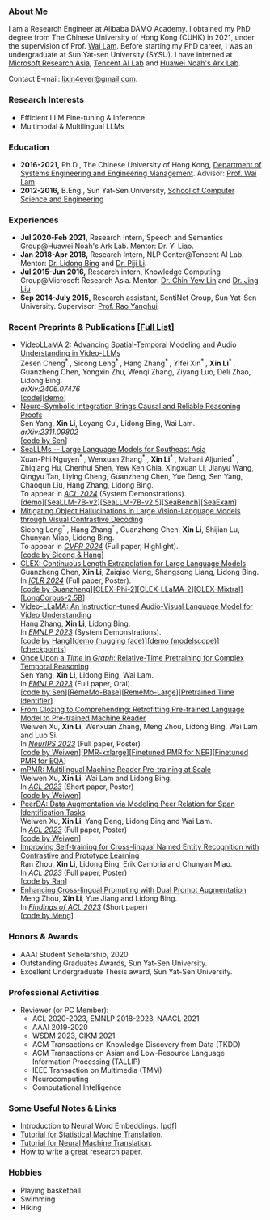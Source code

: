 ### About Me
I am a Research Engineer at Alibaba DAMO Academy. I obtained my PhD degree from The Chinese University of Hong Kong (CUHK) in 2021, under the supervision of Prof. [Wai Lam](http://www.se.cuhk.edu.hk/people/wlam.html). Before starting my PhD career, I was an undergraduate at Sun Yat-sen University (SYSU). I have interned at [Microsoft Research Asia](https://www.microsoft.com/en-us/research/lab/microsoft-research-asia/), [Tencent AI Lab](https://ai.tencent.com/ailab/en/about/) and [Huawei Noah's Ark Lab](http://dev3.noahlab.com.hk/Recruitment-L.html).

Contact E-mail: [lixin4ever@gmail.com](mailto:lixin4ever@gmail.com).

### Research Interests 
* Efficient LLM Fine-tuning & Inference
* Multimodal & Multilingual LLMs

### Education
* **2016-2021,**    Ph.D., The Chinese University of Hong Kong, [Department of Systems Engineering and Engineering Management](http://www.se.cuhk.edu.hk/). Advisor: [Prof. Wai Lam](http://www.se.cuhk.edu.hk/people/wlam.html)
* **2012-2016,**    B.Eng., Sun Yat-Sen University, [School of Computer Science and Engineering](http://sdcs.sysu.edu.cn/)

### Experiences
* **Jul 2020-Feb 2021,**    Research Intern, Speech and Semantics Group@Huawei Noah's Ark Lab. Mentor: Dr. Yi Liao.
* **Jan 2018-Apr 2018,**    Research Intern, NLP Center@Tencent AI Lab. Mentor: [Dr. Lidong Bing](http://www.cs.cmu.edu/~lbing/) and [Dr. Piji Li](http://lipiji.com/).
* **Jul 2015-Jun 2016,**    Research intern, Knowledge Computing Group@Microsoft Research Asia. Mentor: [Dr. Chin-Yew Lin](https://www.microsoft.com/en-us/research/people/cyl/) and [Dr. Jing Liu](http://www.machinereading.ai/)
* **Sep 2014-July 2015,**    Research assistant, SentiNet Group, Sun Yat-Sen University. Supervisor: [Prof. Rao Yanghui](http://sdcs.sysu.edu.cn/node/2471)

### Recent Preprints & Publications [[Full List](https://scholar.google.com.hk/citations?user=syD9lxQAAAAJ&hl=zh-CN)]
* [VideoLLaMA 2: Advancing Spatial-Temporal Modeling and Audio Understanding in Video-LLMs](https://arxiv.org/abs/2406.07476)  
Zesen Cheng<sup>* </sup>, Sicong Leng<sup>* </sup>, Hang Zhang<sup>* </sup>, Yifei Xin<sup>* </sup>, **Xin Li**<sup>* </sup>, Guanzheng Chen, Yongxin Zhu, Wenqi Zhang, Ziyang Luo, Deli Zhao, Lidong Bing.  
_arXiv:2406.07476_  
[[code](https://github.com/DAMO-NLP-SG/VideoLLaMA2)][[demo](https://huggingface.co/spaces/lixin4ever/VideoLLaMA2)]
* [Neuro-Symbolic Integration Brings Causal and Reliable Reasoning Proofs](https://arxiv.org/abs/2311.09802)  
Sen Yang, **Xin Li**, Leyang Cui, Lidong Bing, Wai Lam.  
_arXiv:2311.09802_  
[[code by Sen](https://github.com/DAMO-NLP-SG/CaRing)]
* [SeaLLMs -- Large Language Models for Southeast Asia](https://arxiv.org/abs/2312.00738)  
Xuan-Phi Nguyen<sup>* </sup>, Wenxuan Zhang<sup>* </sup>, **Xin Li**<sup>* </sup>, Mahani Aljunied<sup>* </sup>, Zhiqiang Hu, Chenhui Shen, Yew Ken Chia, Xingxuan Li, Jianyu Wang, Qingyu Tan, Liying Cheng, Guanzheng Chen, Yue Deng, Sen Yang, Chaoqun Liu, Hang Zhang, Lidong Bing.    
To appear in _[ACL 2024](https://2024.aclweb.org/)_  (System Demonstrations).  
[[demo](https://huggingface.co/spaces/SeaLLMs/SeaLLM-7B-v2.5)][[SeaLLM-7B-v2](https://huggingface.co/SeaLLMs/SeaLLM-7B-v2)][[SeaLLM-7B-v2.5](https://huggingface.co/SeaLLMs/SeaLLM-7B-v2.5)][[SeaBench](https://huggingface.co/datasets/SeaLLMs/Sea-bench)][[SeaExam](https://huggingface.co/datasets/SeaLLMs/SeaExam)]
* [Mitigating Object Hallucinations in Large Vision-Language Models through Visual Contrastive Decoding](https://arxiv.org/abs/2311.16922)  
Sicong Leng<sup>* </sup>, Hang Zhang<sup>* </sup>, Guanzheng Chen, **Xin Li**, Shijian Lu, Chunyan Miao, Lidong Bing.  
To appear in _[CVPR 2024](https://cvpr.thecvf.com/)_ (Full paper, Highlight).  
[[code by Sicong & Hang](https://github.com/DAMO-NLP-SG/VCD)]  
* [CLEX: Continuous Length Extrapolation for Large Language Models](https://arxiv.org/abs/2310.16450)  
Guanzheng Chen, **Xin Li**, Zaiqiao Meng, Shangsong Liang, Lidong Bing.  
In _[ICLR 2024](https://iclr.cc/Conferences/2024)_ (Full paper, Poster).  
[[code by Guanzheng](https://github.com/DAMO-NLP-SG/CLEX)][[CLEX-Phi-2](https://huggingface.co/DAMO-NLP-SG/CLEX-Phi-2-32K)][[CLEX-LLaMA-2](https://huggingface.co/DAMO-NLP-SG/CLEX-LLaMA-2-7B-64K)][[CLEX-Mixtral](https://huggingface.co/DAMO-NLP-SG/CLEX-Mixtral-8x7B-32K)][[LongCorpus-2.5B](https://huggingface.co/datasets/DAMO-NLP-SG/LongCorpus-2.5B)]  
* [Video-LLaMA: An Instruction-tuned Audio-Visual Language Model for Video Understanding](https://arxiv.org/abs/2306.02858)  
Hang Zhang, **Xin Li**, Lidong Bing.  
In _[EMNLP 2023](https://2023.emnlp.org/)_ (System Demonstrations).  
[[code by Hang](https://github.com/DAMO-NLP-SG/Video-LLaMA)][[demo (hugging face)](https://huggingface.co/spaces/DAMO-NLP-SG/Video-LLaMA)][[demo (modelscope)](https://www.modelscope.cn/studios/damo/video-llama/summary)][[checkpoints](https://huggingface.co/DAMO-NLP-SG/Video-LLaMA-Series)]
* [Once Upon a _Time_ in _Graph_: Relative-Time Pretraining for Complex Temporal Reasoning](https://arxiv.org/abs/2310.14709)  
Sen Yang, **Xin Li**, Lidong Bing, Wai Lam.  
In _[EMNLP 2023](https://2023.emnlp.org/)_ (Full paper, Oral).  
[[code by Sen](https://github.com/DAMO-NLP-SG/RemeMo)][[RemeMo-Base](https://huggingface.co/DAMO-NLP-SG/rememo-base)][[RemeMo-Large](https://huggingface.co/DAMO-NLP-SG/rememo-large)][[Pretrained Time Identifier](https://huggingface.co/DAMO-NLP-SG/roberta-time_identification)]
* [From Clozing to Comprehending: Retrofitting Pre-trained Language Model to Pre-trained Machine Reader](https://arxiv.org/abs/2212.04755)  
Weiwen Xu, **Xin Li**, Wenxuan Zhang, Meng Zhou, Lidong Bing, Wai Lam and Luo Si.  
In _[NeurIPS 2023](https://nips.cc/Conferences/2023/Dates)_ (Full paper, Poster)  
[[code by Weiwen](https://github.com/DAMO-NLP-SG/PMR)][[PMR-xxlarge](https://huggingface.co/DAMO-NLP-SG/PMR-xxlarge)][[Finetuned PMR for NER](https://huggingface.co/DAMO-NLP-SG/NER-PMR-large)][[Finetuned PMR for EQA](https://huggingface.co/DAMO-NLP-SG/EQA-PMR-large)] 
* [mPMR: Multilingual Machine Reader Pre-training at Scale](https://arxiv.org/abs/2305.13645)  
Weiwen Xu, **Xin Li**, Wai Lam and Lidong Bing.    
In _[ACL 2023](https://2023.aclweb.org/)_ (Short paper, Poster)  
[[code by Weiwen](https://github.com/DAMO-NLP-SG/PMR)]
* [PeerDA: Data Augmentation via Modeling Peer Relation for Span Identification Tasks](https://arxiv.org/abs/2210.08855)  
Weiwen Xu, **Xin Li**, Yang Deng, Lidong Bing and Wai Lam.    
In _[ACL 2023](https://2023.aclweb.org/)_ (Full paper, Poster)  
[[code by Weiwen](https://github.com/DAMO-NLP-SG/PeerDA)]  
* [Improving Self-training for Cross-lingual Named Entity Recognition with Contrastive and Prototype Learning](https://arxiv.org/abs/2305.13628)  
Ran Zhou, **Xin Li**, Lidong Bing, Erik Cambria and Chunyan Miao.  
In _[ACL 2023](https://2023.aclweb.org/)_ (Full paper, Poster)  
[[code by Ran](https://github.com/DAMO-NLP-SG/ContProto)]
* [Enhancing Cross-lingual Prompting with Dual Prompt Augmentation](https://arxiv.org/abs/2202.07255)  
Meng Zhou, **Xin Li**, Yue Jiang and Lidong Bing.  
In _[Findings of ACL 2023](https://2023.aclweb.org/)_ (Short paper)  
[[code by Meng](https://github.com/DAMO-NLP-SG/DPA)]

<!--~~
### Preprints
* [CLEX: Continuous Length Extrapolation for Large Language Models](https://arxiv.org/abs/2310.16450)  
Guanzheng Chen, **Xin Li**, Zaiqiao Meng, Shangsong Liang, Lidong Bing.  
_arXiv:2310.16450_.  
[[code by Guanzheng](https://github.com/DAMO-NLP-SG/CLEX)][[CLEX-7B-Chat-16K](https://huggingface.co/DAMO-NLP-SG/CLEX-7B-Chat-16K)]  
* [Unsupervised Cross-lingual Adaptation for Sequence Tagging and Beyond](https://arxiv.org/abs/2010.12405)  
**Xin Li**, Lidong Bing, Wenxuan Zhang, Zheng Li, Wai Lam.  
_arXiv:2010.12405_.  
* [Enhancing Dialogue Generation via Multi-Level Contrastive Learning](https://arxiv.org/abs/2009.09147)  
**Xin Li**, Piji Li, Yan Wang, Xiaojiang Liu and Wai Lam.  
_arXiv:2009.09147_.  
* [Pyramid Mask Text Detector](https://arxiv.org/abs/1903.11800)  
Jingchao Liu, Xuebo Liu, Jie Sheng, Ding Liang, **Xin Li**, Qingjie Liu.  
_arXiv:1903.11800_.  
[[code by Jingchao](https://github.com/STVIR/PMTD)]

### Publications [[Google Scholar](https://scholar.google.com.hk/citations?user=syD9lxQAAAAJ&hl=zh-CN)]
* [Video-LLaMA: An Instruction-tuned Audio-Visual Language Model for Video Understanding](https://arxiv.org/abs/2306.02858)  
Hang Zhang, **Xin Li**, Lidong Bing.  
To appear in _[EMNLP 2023](https://2023.emnlp.org/)_ (System Demonstrations).  
[[code by Hang](https://github.com/DAMO-NLP-SG/Video-LLaMA)][[demo (hugging face)](https://huggingface.co/spaces/DAMO-NLP-SG/Video-LLaMA)][[demo (modelscope)](https://www.modelscope.cn/studios/damo/video-llama/summary)][[checkpoints](https://huggingface.co/DAMO-NLP-SG/Video-LLaMA-Series)]
* [Once Upon a _Time_ in _Graph_: Relative-Time Pretraining for Complex Temporal Reasoning]()  
Sen Yang, **Xin Li**, Lidong Bing, Wai Lam.  
To appear in _[EMNLP 2023](https://2023.emnlp.org/)_ (Full paper).  
[[code by Sen](https://github.com/DAMO-NLP-SG/RemeMo)][[RemeMo-Base](https://huggingface.co/DAMO-NLP-SG/rememo-base)][[RemeMo-Large](https://huggingface.co/DAMO-NLP-SG/rememo-large)][[Pretrained Time Identifier](https://huggingface.co/DAMO-NLP-SG/roberta-time_identification)]
* [From Clozing to Comprehending: Retrofitting Pre-trained Language Model to Pre-trained Machine Reader](https://arxiv.org/abs/2212.04755)  
Weiwen Xu, **Xin Li**, Wenxuan Zhang, Meng Zhou, Lidong Bing, Wai Lam and Luo Si.  
To appear in _[NeurIPS 2023](https://nips.cc/Conferences/2023/Dates)_ (Full paper, poster)  
[[code by Weiwen](https://github.com/DAMO-NLP-SG/PMR)][[PMR-xxlarge](https://huggingface.co/DAMO-NLP-SG/PMR-xxlarge)][[Finetuned PMR for NER](https://huggingface.co/DAMO-NLP-SG/NER-PMR-large)][[Finetuned PMR for EQA](https://huggingface.co/DAMO-NLP-SG/EQA-PMR-large)] 
* [mPMR: Multilingual Machine Reader Pre-training at Scale](https://arxiv.org/abs/2305.13645)  
Weiwen Xu, **Xin Li**, Wai Lam and Lidong Bing.    
In _[ACL 2023](https://2023.aclweb.org/)_ (Short paper, poster)  
[[code by Weiwen](https://github.com/DAMO-NLP-SG/PMR)]
* [PeerDA: Data Augmentation via Modeling Peer Relation for Span Identification Tasks](https://arxiv.org/abs/2210.08855)  
Weiwen Xu, **Xin Li**, Yang Deng, Lidong Bing and Wai Lam.    
In _[ACL 2023](https://2023.aclweb.org/)_ (Full paper, poster)  
[[code by Weiwen](https://github.com/DAMO-NLP-SG/PeerDA)]  
* [Improving Self-training for Cross-lingual Named Entity Recognition with Contrastive and Prototype Learning](https://arxiv.org/abs/2305.13628)  
Ran Zhou, **Xin Li**, Lidong Bing, Erik Cambria and Chunyan Miao.  
In _[ACL 2023](https://2023.aclweb.org/)_ (Full paper, poster)  
[[code by Ran](https://github.com/DAMO-NLP-SG/ContProto)]
* [Enhancing Cross-lingual Prompting with Dual Prompt Augmentation](https://arxiv.org/abs/2202.07255)  
Meng Zhou, **Xin Li**, Yue Jiang and Lidong Bing.  
In _[Findings of ACL 2023](https://2023.aclweb.org/)_ (Short paper)  
[[code by Meng](https://github.com/DAMO-NLP-SG/DPA)]
* [Towards Robust Low-Resource Fine-Tuning with Multi-View Compressed Representations](https://arxiv.org/abs/2211.08794)    
Linlin Liu, Xingxuan Li, Megh Thakkar, **Xin Li**, Shafiq Joty, Luo Si and Lidong Bing.   
In _[ACL 2023](https://2023.aclweb.org/)_ (Full paper, poster)  
[[code by Xingxuan](https://github.com/DAMO-NLP-SG/MVCR)]
* [A Survey on Aspect-Based Sentiment Analysis: Tasks, Methods, and Challenges](https://arxiv.org/abs/2203.01054)  
Wenxuan Zhang, **Xin Li**, Yang Deng, Lidong Bing and Wai Lam.  
_[IEEE Transactions on Knowledge and Data Engineering (TKDE)](https://ieeexplore.ieee.org/xpl/RecentIssue.jsp?punumber=69)_, 2022  
[[website](https://github.com/IsakZhang/ABSA-Survey)][[blog]()]
* [Enhancing Multilingual Language Model with Massive Multilingual Knowledge Triples](https://arxiv.org/abs/2111.10962)  
Linlin Liu, **Xin Li**, Ruidan He, Lidong Bing, Shafiq Joty and Luo Si.  
In _[EMNLP 2022](https://2022.emnlp.org/)_ (Full paper, poster)  
[[code by Linlin](https://github.com/ntunlp/kmlm)]  
* [Retrofitting Multilingual Sentence Embeddings with Abstract Meaning Representation](https://arxiv.org/abs/2210.09773)  
Deng Cai, **Xin Li**, Jackie Chun-Sing Ho, Lidong Bing and Wai Lam.  
[[code by Deng](https://github.com/jcyk/MSE-AMR)]  
In _[EMNLP 2022](https://2022.emnlp.org/)_ (Full paper, poster) 
* [ConNER: Consistency Training for Cross-lingual Named Entity Recognition](https://arxiv.org/abs/2211.09394)  
Ran Zhou, **Xin Li**, Lidong Bing, Erik Cambria, Luo Si and Chunyan Miao.  
In _[EMNLP 2022](https://2022.emnlp.org/)_ (Full paper, poster)  
[[code by Ran](https://github.com/RandyZhouRan/ConNER)]  
* [MELM: Data Augmentation with Masked Entity Language Modeling for Low-Resource NER](https://aclanthology.org/2022.acl-long.160.pdf)  
Ran Zhou, **Xin Li**, Ruidan He, Lidong Bing, Erik Cambria, Luo Si and Chunyan Miao.  
In _[ACL 2022](https://www.2022.aclweb.org/)_ (Full paper, poster).  
[[code by Ran](https://github.com/RandyZhouRan/MELM)][[bibtex](https://aclanthology.org/2022.acl-long.160.bib)]
* [Multilingual AMR Parsing with Noisy Knowledge Distillation](https://aclanthology.org/2021.findings-emnlp.237.pdf)  
Deng Cai, **Xin Li**, Jackie Chun-Sing Ho, Lidong Bing and Wai Lam.  
In _[Findings of EMNLP 2021](https://2021.emnlp.org/)_ (Full paper)  
[[code by Deng](https://github.com/jcyk/XAMR)][[bibtex](https://aclanthology.org/2021.findings-emnlp.237.bib)]
 * [Aspect Sentiment Quad Prediction as Paraphrase Generation](https://aclanthology.org/2021.emnlp-main.726.pdf)  
Wenxuan Zhang, Yang Deng, **Xin Li**, Yifei Yuan, Lidong Bing and Wai Lam.  
In _[EMNLP 2021](https://2021.emnlp.org/)_ (Full paper)  
[[code by Wenxuan](https://github.com/IsakZhang/ABSA-QUAD)][[bibtex](https://aclanthology.org/2021.emnlp-main.726.bib)] 
* [Towards Generative Aspect-Based Sentiment Analysis](https://aclanthology.org/2021.acl-short.64.pdf)  
Wenxuan Zhang, **Xin Li**, Yang Deng, Lidong Bing, Wai Lam.    
In _[ACL 2021](https://2021.aclweb.org/)_ (Short paper, oral)  
[[code by Wenxuan](https://github.com/IsakZhang/Generative-ABSA)][[bibtex](https://www.aclweb.org/anthology/D19-5505.bib)]
* [Relevance-Promoting Language Model for Short-Text Conversation](https://arxiv.org/pdf/1911.11489.pdf)  
**Xin Li**, Piji Li, Wei Bi, Xiaojiang Liu and Wai Lam.  
In _AAAI 2020_ (Full paper, poster).  
[[code](https://github.com/lixin4ever/LM-Dialog)][[poster](paper/AAAI2020/poster/lixin_aaai20_poster.pdf)]
* [Exploiting BERT for End-to-End Aspect-Based Sentiment Analysis](https://arxiv.org/pdf/1910.00883.pdf).  
**Xin Li**, Lidong Bing, Wenxuan Zhang and Wai Lam.  
In _EMNLP 2019 Workshop W-NUT_.  
[[code](https://github.com/lixin4ever/BERT-E2E-ABSA)][[bibtex](https://www.aclweb.org/anthology/D19-5505.bib)]
* [Transferable End-to-End Aspect-based Sentiment Analysis with Selective Adversarial Learning](https://www.aclweb.org/anthology/D19-1466.pdf).  
Zheng Li, **Xin Li**, Ying Wei, Lidong Bing, Yu Zhang, and Qiang Yang.  
In _EMNLP 2019_ (Full Paper, oral).  
[[code](https://github.com/hsqmlzno1/Transferable-E2E-ABSA)][[bibtex](https://www.aclweb.org/anthology/D19-1466.bib)] 
* [A Unified Model for Opinion Target Extraction and Target Sentiment Prediction](https://aaai.org/ojs/index.php/AAAI/article/view/4643/4521).  
**Xin Li**, Lidong Bing, Piji Li and Wai Lam.  
In _AAAI 2019_ (Full paper, poster).  
[[code](https://github.com/lixin4ever/E2E-TBSA)][[slides](paper/AAAI2019/slides/aaai19_lixin_slides.pdf)][[bibtex](https://scholar.googleusercontent.com/scholar.bib?q=info:h-A0KmeL5u8J:scholar.google.com/&output=citation&scisdr=CgUIw1ZYEKyn7rPPsRg:AAGBfm0AAAAAXVTKqRg56WbttCzFIeLcYQPc4U83AHQ_&scisig=AAGBfm0AAAAAXVTKqRbPExBVQNFg4uY7CZdrUxz4ViXE&scisf=4&ct=citation&cd=-1&hl=zh-CN)]
* [Exploiting Coarse-to-Fine Task Transfer for Aspect-level Sentiment Classification](https://aaai.org/ojs/index.php/AAAI/article/view/4332/4210).  
Zheng Li, Ying Wei, Yu Zhang, Xiang Zhang, **Xin Li** and Qiang Yang.  
In _AAAI 2019_ (Full paper, oral).  
[[data](https://github.com/hsqmlzno1/MGAN)][[bibtex](https://scholar.googleusercontent.com/scholar.bib?q=info:U9sRIFCcv7QJ:scholar.google.com/&output=citation&scisdr=CgUIw1ZYEKyn7rPP5X8:AAGBfm0AAAAAXVTK_X9bj2TieC6RWs2RWFXzuzMVWR7p&scisig=AAGBfm0AAAAAXVTK_S1_JC8YcA9Slk0nTdFsOBdSLsnY&scisf=4&ct=citation&cd=-1&hl=zh-CN)]
* [Transformation Networks for Target-Oriented Sentiment Classification](https://www.aclweb.org/anthology/P18-1087.pdf).  
**Xin Li**, Lidong Bing, Wai Lam, Bei Shi.  
In _ACL 2018_ (Full paper, oral).  
[[code](https://github.com/lixin4ever/TNet)][[dataset](https://github.com/lixin4ever/TNet/tree/master/dataset)][[slides](paper/ACL2018/slides/acl18_lixin_slides.pdf)][[bibtex](https://www.aclweb.org/anthology/P18-1087.bib)][[code from ABSA_pytorch (**recommended**)](https://github.com/songyouwei/ABSA-PyTorch/blob/master/models/tnet_lf.py)]
* [Aspect Term Extraction with History Attention and Selective Transformation](https://www.ijcai.org/proceedings/2018/0583.pdf).  
**Xin Li**, Lidong Bing, Piji Li, Wai Lam, Zhimou Yang.  
In _IJCAI 2018_ (Full paper, oral).  
[[code](https://github.com/lixin4ever/HAST)][[dataset](https://github.com/lixin4ever/HAST/tree/master/raw_data)][[slides](paper/IJCAI2018/slides/lixin_ijcai18_slides.pdf)][[bibtex](https://dblp.org/rec/bibtex/conf/ijcai/LiBLLY18)]  
* [Deep Multi-task Learning for Aspect Term Extraction with Memory Interaction](https://www.aclweb.org/anthology/D17-1310.pdf).  
**Xin Li**, Wai Lam.  
In _EMNLP 2017_ (Short paper, oral).  
[[slides](paper/EMNLP2017/slides/EMNLP_slides.pdf)][[bibtex](https://www.aclweb.org/anthology/D17-1310.bib)]
* [Social Emotion Classification Based on Noise Aware Training](https://www.sciencedirect.com/science/article/pii/S0169023X17303506).  
**Xin Li**, Haoran Xie, Yanghui Rao, Xuebo Liu, Tak-Lam Wong, Fu Lee Wang.  
_Data and Knowledge Engineering Journal_ (**DKE Journal**).  
* [ZhihuRank: A Topic-Sensitive Expert Finding Algorithm in Community Question Answering Websites](https://link.springer.com/content/pdf/10.1007%2F978-3-319-25515-6_15.pdf).  
Xuebo Liu, Shuang Ye, **Xin Li**, Yonghao Luo and Yanghui Rao.  
In _ICWL 2015_ (_The 14th International Conference on Web-based Learning_).  
[[slides](paper/ICWL2015/slides/icwl_2015_slides.pdf)]
~~-->

### Honors & Awards
* AAAI Student Scholarship, 2020
* Outstanding Graduates Awards, Sun Yat-Sen University.
* Excellent Undergraduate Thesis award, Sun Yat-Sen University.

### Professional Activities
* Reviewer (or PC Member):
  - ACL 2020-2023, EMNLP 2018-2023, NAACL 2021
  - AAAI 2019-2020
  - WSDM 2023, CIKM 2021
  - ACM Transactions on Knowledge Discovery from Data (TKDD)
  - ACM Transactions on Asian and Low-Resource Language Information Processing (TALLIP)
  - IEEE Transaction on Multimedia (TMM)
  - Neurocomputing
  - Computational Intelligence

### Some Useful Notes & Links
* Introduction to Neural Word Embeddings. [[pdf](notes/NWE.pdf)]
* [Tutorial for Statistical Machine Translation](http://www.lsi.upc.edu/~cristinae/CV/docs/tutorialSMTprint.pdf).
* [Tutorial for Neural Machine Translation](https://nlp.stanford.edu/projects/nmt/Luong-Cho-Manning-NMT-ACL2016-v4.pdf).
* [How to write a great research paper](https://www.microsoft.com/en-us/research/wp-content/uploads/2016/07/How-to-write-a-great-research-paper.pdf).

### Hobbies
* Playing basketball
* Swimming
* Hiking
